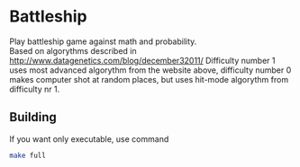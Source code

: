 # Battleship
Play battleship game against math and probability.\
Based on algorythms described in http://www.datagenetics.com/blog/december32011/
Difficulty number 1 uses most advanced algorythm from the website above, difficulty number 0 makes computer shot at random places, but uses hit-mode algorythm from difficulty nr 1. 

## Building

If you want only executable, use command
```bash
make full
```

